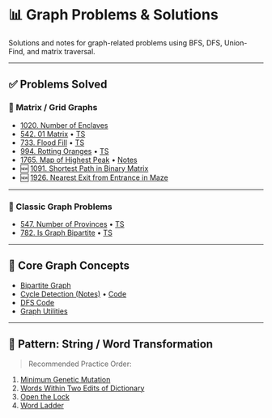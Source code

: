 # 📊 Graph Problems & Solutions

Solutions and notes for graph-related problems using BFS, DFS, Union-Find, and matrix traversal.

---

## ✅ Problems Solved

### 🔹 Matrix / Grid Graphs

- [1020. Number of Enclaves](1020.enclave.md)
- [542. 01 Matrix](542.01matrix.md) • [TS](542.01matrix.ts)
- [733. Flood Fill](733.floodfill.md) • [TS](733.floodfill.ts)
- [994. Rotting Oranges](994.rottingOranges.md) • [TS](994.rottingOranges.ts)
- [1765. Map of Highest Peak](1765.maxofhighestpeak.md) • [Notes](1765.maxofhighestpeak.txt)
- 🆕 [1091. Shortest Path in Binary Matrix](https://leetcode.com/problems/shortest-path-in-binary-matrix/)
- 🆕 [1926. Nearest Exit from Entrance in Maze](https://leetcode.com/problems/nearest-exit-from-entrance-in-maze/)

---

### 🔹 Classic Graph Problems

- [547. Number of Provinces](547Province.md) • [TS](547provinces.ts)
- [782. Is Graph Bipartite](782.bipartegraph.md) • [TS](782.biparteGraph.ts)

---

## 🧠 Core Graph Concepts

- [Bipartite Graph](biparte.md)
- [Cycle Detection (Notes)](cycles.md) • [Code](detectcycle.ts)
- [DFS Code](dfs.ts)
- [Graph Utilities](graph.ts)

---

## 🔁 Pattern: String / Word Transformation

> Recommended Practice Order:

1. [Minimum Genetic Mutation](https://leetcode.com/problems/minimum-genetic-mutation/)
2. [Words Within Two Edits of Dictionary](https://leetcode.com/problems/words-within-two-edits-of-dictionary/)
3. [Open the Lock](https://leetcode.com/problems/open-the-lock/)
4. [Word Ladder](https://leetcode.com/problems/word-ladder/)
